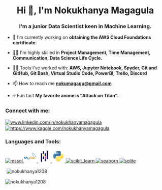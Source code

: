 <h1 align="center">Hi 👋, I'm Nokukhanya Magagula</h1>
<h3 align="center">I'm a junior Data Scientist keen in Machine Learning.</h3>

- 🔭 I’m currently working on **obtaining the AWS Cloud Foundations certificate.**

- 👨‍💻 I'm highly skilled in **Project Management, Time Management, Communication, Data Science Life Cycle.**

- 👨‍💻 Tools I've worked with: **AWS, Jupyter Notebook, Spyder, Git and GitHub, Git Bash, Virtual Studio Code, PowerBI, Trello, Discord**

- 📫 How to reach me **nokumagagu@gmail.com**

- ⚡ Fun fact **My favorite anime is "Attack on Titan".**

<h3 align="left">Connect with me:</h3>
<p align="left">
<a href="https://linkedin.com/in/www.linkedin.com/in/nokukhanyamagagula" target="blank"><img align="center" src="https://raw.githubusercontent.com/rahuldkjain/github-profile-readme-generator/master/src/images/icons/Social/linked-in-alt.svg" alt="www.linkedin.com/in/nokukhanyamagagula" height="30" width="40" /></a>
<a href="https://kaggle.com/https://www.kaggle.com/nokukhanyamagagula" target="blank"><img align="center" src="https://raw.githubusercontent.com/rahuldkjain/github-profile-readme-generator/master/src/images/icons/Social/kaggle.svg" alt="https://www.kaggle.com/nokukhanyamagagula" height="30" width="40" /></a>
</p>

<h3 align="left">Languages and Tools:</h3>
<p align="left"> <a href="https://www.microsoft.com/en-us/sql-server" target="_blank" rel="noreferrer"> <img src="https://www.svgrepo.com/show/303229/microsoft-sql-server-logo.svg" alt="mssql" width="40" height="40"/> </a> <a href="https://www.mysql.com/" target="_blank" rel="noreferrer"> <img src="https://raw.githubusercontent.com/devicons/devicon/master/icons/mysql/mysql-original-wordmark.svg" alt="mysql" width="40" height="40"/> </a> <a href="https://pandas.pydata.org/" target="_blank" rel="noreferrer"> <img src="https://raw.githubusercontent.com/devicons/devicon/2ae2a900d2f041da66e950e4d48052658d850630/icons/pandas/pandas-original.svg" alt="pandas" width="40" height="40"/> </a> <a href="https://www.python.org" target="_blank" rel="noreferrer"> <img src="https://raw.githubusercontent.com/devicons/devicon/master/icons/python/python-original.svg" alt="python" width="40" height="40"/> </a> <a href="https://scikit-learn.org/" target="_blank" rel="noreferrer"> <img src="https://upload.wikimedia.org/wikipedia/commons/0/05/Scikit_learn_logo_small.svg" alt="scikit_learn" width="40" height="40"/> </a> <a href="https://seaborn.pydata.org/" target="_blank" rel="noreferrer"> <img src="https://seaborn.pydata.org/_images/logo-mark-lightbg.svg" alt="seaborn" width="40" height="40"/> </a> <a href="https://www.sqlite.org/" target="_blank" rel="noreferrer"> <img src="https://www.vectorlogo.zone/logos/sqlite/sqlite-icon.svg" alt="sqlite" width="40" height="40"/> </a> </p>

<p>&nbsp;<img align="center" src="https://github-readme-stats.vercel.app/api?username=nokukhanya1208&show_icons=true&locale=en" alt="nokukhanya1208" /></p>

<p><img align="center" src="https://github-readme-streak-stats.herokuapp.com/?user=nokukhanya1208&" alt="nokukhanya1208" /></p>
